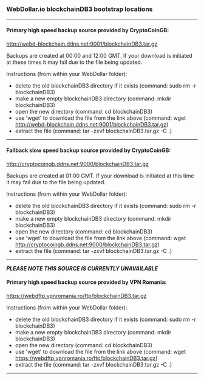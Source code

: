 ### WebDollar.io blockchainDB3 bootstrap locations

-----------

#### Primary high speed backup source provided by CryptoCoinGB:
http://webd-blockchain.ddns.net:9001/blockchainDB3.tar.gz

Backups are created at 00:00 and 12:00 GMT.
If your download is initiated at these times it may fail due to the file being updated.

Instructions (from within your WebDollar folder): 
+ delete the old blockchainDB3 directory if it exists (command: sudo rm -r blockchainDB3)
+ make a new empty blockchainDB3 directory (command: mkdir blockchainDB3)
+ open the new directory (command: cd blockchainDB3)
+ use 'wget' to download the file from the link above (command: wget http://webd-blockchain.ddns.net:9001/blockchainDB3.tar.gz)
+ extract the file (command: tar -zxvf blockchainDB3.tar.gz -C .)

-----------

#### Fallback slow speed backup source provided by CryptoCoinGB:
http://cryptocoingb.ddns.net:9000/blockchainDB3.tar.gz

Backups are created at 01:00 GMT.
If your download is initiated at this time it may fail due to the file being updated.

Instructions (from within your WebDollar folder): 
+ delete the old blockchainDB3 directory if it exists (command: sudo rm -r blockchainDB3)
+ make a new empty blockchainDB3 directory (command: mkdir blockchainDB3)
+ open the new directory (command: cd blockchainDB3)
+ use 'wget' to download the file from the link above (command: wget http://cryptocoingb.ddns.net:9000/blockchainDB3.tar.gz)
+ extract the file (command: tar -zxvf blockchainDB3.tar.gz -C .)

-----------

***PLEASE NOTE THIS SOURCE IS CURRENTLY UNAVAILABLE***

#### Primary high speed backup source provided by VPN Romania: 
https://webdftp.vpnromania.ro/ftp/blockchainDB3.tar.gz

Instructions (from within your WebDollar folder): 
+ delete the old blockchainDB3 directory if it exists (command: sudo rm -r blockchainDB3)
+ make a new empty blockchainDB3 directory (command: mkdir blockchainDB3)
+ open the new directory (command: cd blockchainDB3)
+ use 'wget' to download the file from the link above (command: wget https://webdftp.vpnromania.ro/ftp/blockchainDB3.tar.gz)
+ extract the file (command: tar -zxvf blockchainDB3.tar.gz -C .)

-----------
